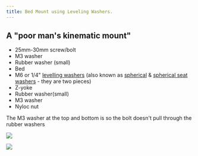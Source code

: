 ```yaml
---
title: Bed Mount using Leveling Washers.
---
```

## A "poor man's kinematic mount"

* 25mm-30mm screw/bolt
* M3 washer
* Rubber washer (small)
* Bed
* M6 or 1/4" [levelling washers](https://www.mcmaster.com/94007a030) (also known as [spherical](https://www.accu.co.uk/en/spherical-washers/410975-HSSPW-M6-A2) & [spherical seat washers](https://www.accu.co.uk/en/spherical-seat-washers/409767-HCSW-M6-A2) - they are two pieces)
* Z-yoke
* Rubber washer(small)
* M3 washer
* Nyloc nut

The M3 washer at the top and bottom is so the bolt doesn't pull through the rubber washers

![](https://raw.githubusercontent.com/railcore/railcore.github.io/master/customization/Screenshot%20from%202020-01-07%2015-50-59.png)

![](https://raw.githubusercontent.com/railcore/railcore.github.io/master/customization/Screenshot%20from%202020-01-07%2015-53-53.png)
